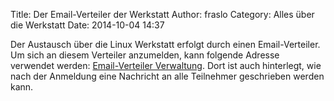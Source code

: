 Title: Der Email-Verteiler der Werkstatt
Author: fraslo
Category: Alles über die Werkstatt
Date: 2014-10-04 14:37

Der Austausch über die Linux Werkstatt erfolgt durch einen Email-Verteiler. Um sich an diesem Verteiler anzumelden, kann folgende Adresse verwendet werden: [Email-Verteiler Verwaltung](http://mailman.kreativitaet-trifft-technik.de/listinfo/linux-werkstatt "Email-Verteiler Verwaltung"). Dort ist auch hinterlegt, wie nach der Anmeldung eine Nachricht an alle Teilnehmer geschrieben werden kann.




